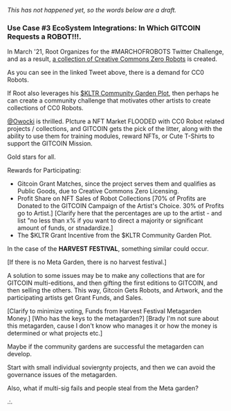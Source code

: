 *This has not happened yet, so the words below are a draft.*

<h3><b>Use Case #3 EcoSystem Integrations: In Which GITCOIN Requests a ROBOT!!!.</b></h3>

In March '21, Root Organizes for the #MARCHOFROBOTS Twitter Challenge, and as a result, <a href="https://twitter.com/owocki/status/1330658059396399104">a collection of Creative Commons Zero Robots</a> is created.

As you can see in the linked Tweet above, there is a demand for CC0 Robots.

If Root also leverages his <a href="https://etherscan.io/address/0x77B0F6AB601C6a5B0741CD5B977BB1AaA1794e3e">$KLTR Community Garden Plot</a>, then perhaps he can create a community challenge that motivates other artists to create collections of CC0 Robots. 

<a href="https://twitter.com/owocki">@Owocki</a> is thrilled. 
PIcture a NFT Market FLOODED with CC0 Robot related projects / collections, and GITCOIN gets the pick of the litter, along with the ability to use them for training modules, reward NFTs, or Cute T-Shirts to support the GITCOIN Mission. 

Gold stars for all. 

Rewards for Participating:

* Gitcoin Grant Matches, since the project serves them and qualifies as Public Goods, due to Creative Commons Zero Licensing.
* Profit Share on NFT Sales of Robot Collections [70% of Profits are Donated to the GITCOIN Campaign of the Artist's Choice. 30% of Profits go to Artist.]  [Clarify here that the percentages are up to the artist - and list "no less than x% if you want to direct a majority or significant amount of funds, or stnadardize.]
* The $KLTR Grant Incentive from the $KLTR Community Garden Plot. 

In the case of the <b>HARVEST FESTIVAL</b>, something similar could occur. 

[If there is no Meta Garden, there is no harvest festival.]

A solution to some issues may be to make any collections that are for GITCOIN multi-editions, and then gifting the first editions to GITCOIN, and then selling the others. 
This way, Gitcoin Gets Robots, and Artwork, and the participating artists get Grant Funds, and Sales. 

[Clarify to minimize voting, Funds from Harvest Festival Metagarden Money.]
[Who has the keys to the metagarden?]
[Brady I'm not sure about this metagarden, cause I don't know who manages it or how the money is determined or what projects etc.]

Maybe if the community gardens are successful the metagarden can develop.

Start with small individual soviergnty projects, and then we can avoid the governance issues of the metagarden.

Also, what if multi-sig fails and people steal from the Meta garden?


.:. 

